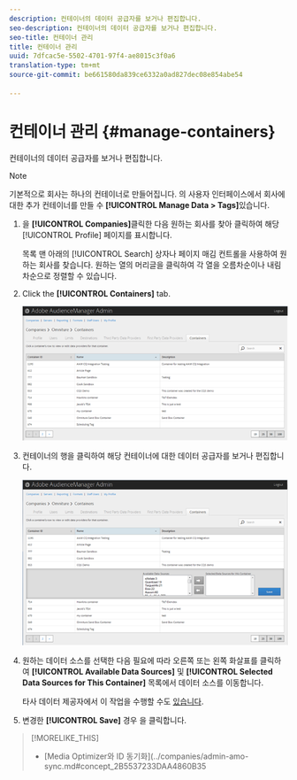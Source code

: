 ```yaml
---
description: 컨테이너의 데이터 공급자를 보거나 편집합니다.
seo-description: 컨테이너의 데이터 공급자를 보거나 편집합니다.
seo-title: 컨테이너 관리
title: 컨테이너 관리
uuid: 7dfcac5e-5502-4701-97f4-ae8015c3f0a6
translation-type: tm+mt
source-git-commit: be661580da839ce6332a0ad827dec08e854abe54

---
```



# 컨테이너 관리 {#manage-containers}

컨테이너의 데이터 공급자를 보거나 편집합니다.

<!-- t_containers.xml -->

>[!NOTE]
>
>기본적으로 회사는 하나의 컨테이너로 만들어집니다. 의 사용자 인터페이스에서 회사에 대한 추가 컨테이너를 만들 수 **[!UICONTROL Manage Data > Tags]**&#x200B;있습니다.

1. 을 **[!UICONTROL Companies]**&#x200B;클릭한 다음 원하는 회사를 찾아 클릭하여 해당 [!UICONTROL Profile] 페이지를 표시합니다.

   목록 맨 아래의 [!UICONTROL Search] 상자나 페이지 매김 컨트롤을 사용하여 원하는 회사를 찾습니다. 원하는 열의 머리글을 클릭하여 각 열을 오름차순이나 내림차순으로 정렬할 수 있습니다.

1. Click the **[!UICONTROL Containers]** tab.

   ![](assets/containers.png)

1. 컨테이너의 행을 클릭하여 해당 컨테이너에 대한 데이터 공급자를 보거나 편집합니다.

   ![단계 결과](assets/containers_edit.png)

1. 원하는 데이터 소스를 선택한 다음 필요에 따라 오른쪽 또는 왼쪽 화살표를 클릭하여 **[!UICONTROL Available Data Sources]** 및 **[!UICONTROL Selected Data Sources for This Container]** 목록에서 데이터 소스를 이동합니다.

   타사 데이터 제공자에서 이 작업을 수행할 수도 [있습니다](../companies/admin-third-party-providers.md#task_E942DD674D794BA6B8EFD52FD866E689).

1. 변경한 **[!UICONTROL Save]** 경우 을 클릭합니다.

>[!MORELIKE_THIS]
>
>* [Media Optimizer와 ID 동기화](../companies/admin-amo-sync.md#concept_2B5537233DAA4860B35